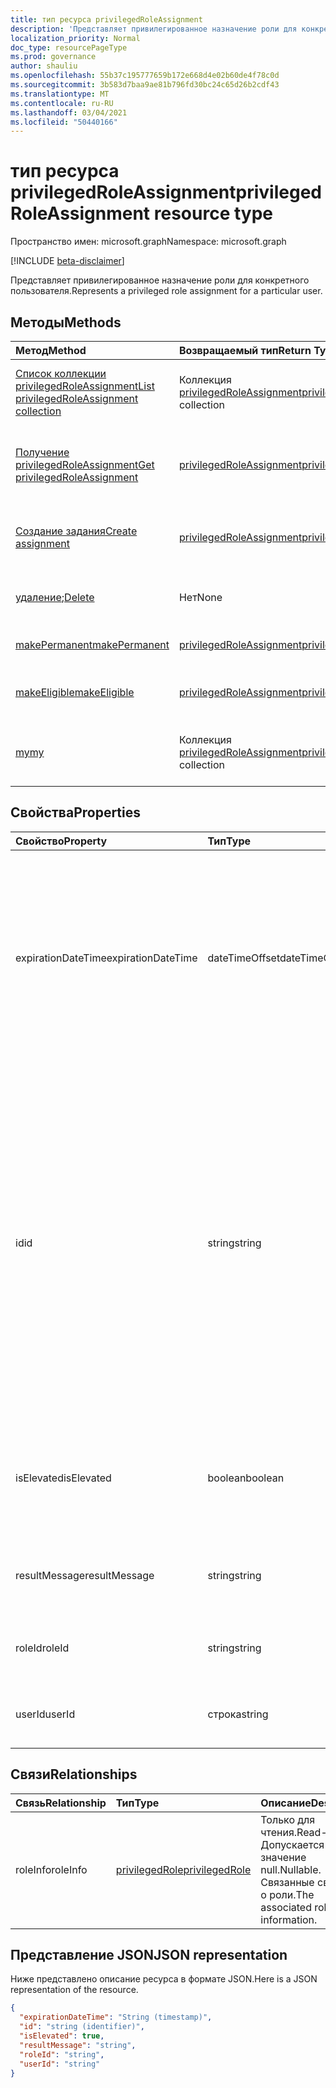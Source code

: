 ```yaml
---
title: тип ресурса privilegedRoleAssignment
description: 'Представляет привилегированное назначение роли для конкретного пользователя. '
localization_priority: Normal
doc_type: resourcePageType
ms.prod: governance
author: shauliu
ms.openlocfilehash: 55b37c195777659b172e668d4e02b60de4f78c0d
ms.sourcegitcommit: 3b583d7baa9ae81b796fd30bc24c65d26b2cdf43
ms.translationtype: MT
ms.contentlocale: ru-RU
ms.lasthandoff: 03/04/2021
ms.locfileid: "50440166"
---
```

# <a name="privilegedroleassignment-resource-type"></a><span data-ttu-id="5bd9e-103">тип ресурса privilegedRoleAssignment</span><span class="sxs-lookup"><span data-stu-id="5bd9e-103">privilegedRoleAssignment resource type</span></span>

<span data-ttu-id="5bd9e-104">Пространство имен: microsoft.graph</span><span class="sxs-lookup"><span data-stu-id="5bd9e-104">Namespace: microsoft.graph</span></span>

[!INCLUDE [beta-disclaimer](../../includes/beta-disclaimer.md)]

<span data-ttu-id="5bd9e-105">Представляет привилегированное назначение роли для конкретного пользователя.</span><span class="sxs-lookup"><span data-stu-id="5bd9e-105">Represents a privileged role assignment for a particular user.</span></span> 


## <a name="methods"></a><span data-ttu-id="5bd9e-106">Методы</span><span class="sxs-lookup"><span data-stu-id="5bd9e-106">Methods</span></span>

| <span data-ttu-id="5bd9e-107">Метод</span><span class="sxs-lookup"><span data-stu-id="5bd9e-107">Method</span></span>           | <span data-ttu-id="5bd9e-108">Возвращаемый тип</span><span class="sxs-lookup"><span data-stu-id="5bd9e-108">Return Type</span></span>    |<span data-ttu-id="5bd9e-109">Описание</span><span class="sxs-lookup"><span data-stu-id="5bd9e-109">Description</span></span>|
|:---------------|:--------|:----------|
|[<span data-ttu-id="5bd9e-110">Список коллекции privilegedRoleAssignment</span><span class="sxs-lookup"><span data-stu-id="5bd9e-110">List privilegedRoleAssignment collection</span></span>](../api/privilegedroleassignment-list.md) | <span data-ttu-id="5bd9e-111">Коллекция [privilegedRoleAssignment](privilegedroleassignment.md)</span><span class="sxs-lookup"><span data-stu-id="5bd9e-111">[privilegedRoleAssignment](privilegedroleassignment.md) collection</span></span>|<span data-ttu-id="5bd9e-112">Получите коллекцию объектов privilegedRoleAssignment.</span><span class="sxs-lookup"><span data-stu-id="5bd9e-112">Get the collection of privilegedRoleAssignment objects.</span></span>|
|[<span data-ttu-id="5bd9e-113">Получение privilegedRoleAssignment</span><span class="sxs-lookup"><span data-stu-id="5bd9e-113">Get privilegedRoleAssignment</span></span>](../api/privilegedroleassignment-get.md) | [<span data-ttu-id="5bd9e-114">privilegedRoleAssignment</span><span class="sxs-lookup"><span data-stu-id="5bd9e-114">privilegedRoleAssignment</span></span>](privilegedroleassignment.md) |<span data-ttu-id="5bd9e-115">Чтение свойств и связей объекта privilegedRoleAssignment.</span><span class="sxs-lookup"><span data-stu-id="5bd9e-115">Read properties and relationships of privilegedRoleAssignment object.</span></span>|
|[<span data-ttu-id="5bd9e-116">Создание задания</span><span class="sxs-lookup"><span data-stu-id="5bd9e-116">Create assignment</span></span>](../api/privilegedroleassignment-post-privilegedroleassignments.md) |[<span data-ttu-id="5bd9e-117">privilegedRoleAssignment</span><span class="sxs-lookup"><span data-stu-id="5bd9e-117">privilegedRoleAssignment</span></span>](privilegedroleassignment.md)| <span data-ttu-id="5bd9e-118">Создайте новое назначение, разместив в коллекции назначений.</span><span class="sxs-lookup"><span data-stu-id="5bd9e-118">Create a new assignment by posting to the assignments collection.</span></span>|
|<span data-ttu-id="5bd9e-119">[удаление](../api/privilegedroleassignment-delete.md);</span><span class="sxs-lookup"><span data-stu-id="5bd9e-119">[Delete](../api/privilegedroleassignment-delete.md)</span></span> | <span data-ttu-id="5bd9e-120">Нет</span><span class="sxs-lookup"><span data-stu-id="5bd9e-120">None</span></span> |<span data-ttu-id="5bd9e-121">Удаление объекта privilegedRoleAssignment.</span><span class="sxs-lookup"><span data-stu-id="5bd9e-121">Delete privilegedRoleAssignment object.</span></span> |
|[<span data-ttu-id="5bd9e-122">makePermanent</span><span class="sxs-lookup"><span data-stu-id="5bd9e-122">makePermanent</span></span>](../api/privilegedroleassignment-makepermanent.md)|[<span data-ttu-id="5bd9e-123">privilegedRoleAssignment</span><span class="sxs-lookup"><span data-stu-id="5bd9e-123">privilegedRoleAssignment</span></span>](privilegedroleassignment.md)|<span data-ttu-id="5bd9e-124">Выполнение назначения ролей как бессрочного.</span><span class="sxs-lookup"><span data-stu-id="5bd9e-124">Make the role assignment as permanent.</span></span>|
|[<span data-ttu-id="5bd9e-125">makeEligible</span><span class="sxs-lookup"><span data-stu-id="5bd9e-125">makeEligible</span></span>](../api/privilegedroleassignment-makeeligible.md)|[<span data-ttu-id="5bd9e-126">privilegedRoleAssignment</span><span class="sxs-lookup"><span data-stu-id="5bd9e-126">privilegedRoleAssignment</span></span>](privilegedroleassignment.md)|<span data-ttu-id="5bd9e-127">Выполнение назначения ролей как соответствующего требованиям.</span><span class="sxs-lookup"><span data-stu-id="5bd9e-127">Make the role assignment as eligible.</span></span>|
|[<span data-ttu-id="5bd9e-128">my</span><span class="sxs-lookup"><span data-stu-id="5bd9e-128">my</span></span>](../api/privilegedroleassignment-my.md)|<span data-ttu-id="5bd9e-129">Коллекция [privilegedRoleAssignment](privilegedroleassignment.md)</span><span class="sxs-lookup"><span data-stu-id="5bd9e-129">[privilegedRoleAssignment](privilegedroleassignment.md) collection</span></span>|<span data-ttu-id="5bd9e-130">Получите привилегированные назначения ролей текущего пользователя.</span><span class="sxs-lookup"><span data-stu-id="5bd9e-130">Get the current user's privileged role assignments.</span></span>|

## <a name="properties"></a><span data-ttu-id="5bd9e-131">Свойства</span><span class="sxs-lookup"><span data-stu-id="5bd9e-131">Properties</span></span>
| <span data-ttu-id="5bd9e-132">Свойство</span><span class="sxs-lookup"><span data-stu-id="5bd9e-132">Property</span></span>     | <span data-ttu-id="5bd9e-133">Тип</span><span class="sxs-lookup"><span data-stu-id="5bd9e-133">Type</span></span>   |<span data-ttu-id="5bd9e-134">Описание</span><span class="sxs-lookup"><span data-stu-id="5bd9e-134">Description</span></span>|
|:---------------|:--------|:----------|
|<span data-ttu-id="5bd9e-135">expirationDateTime</span><span class="sxs-lookup"><span data-stu-id="5bd9e-135">expirationDateTime</span></span>|<span data-ttu-id="5bd9e-136">dateTimeOffset</span><span class="sxs-lookup"><span data-stu-id="5bd9e-136">dateTimeOffset</span></span>|<span data-ttu-id="5bd9e-137">Время даты UTC, когда истекает срок действия временного назначения привилегированных ролей.</span><span class="sxs-lookup"><span data-stu-id="5bd9e-137">The UTC DateTime when the temporary privileged role assignment will be expired.</span></span> <span data-ttu-id="5bd9e-138">Для назначения постоянных ролей значение null.</span><span class="sxs-lookup"><span data-stu-id="5bd9e-138">For permanent role assignment, the value is null.</span></span>|
|<span data-ttu-id="5bd9e-139">id</span><span class="sxs-lookup"><span data-stu-id="5bd9e-139">id</span></span>|<span data-ttu-id="5bd9e-140">string</span><span class="sxs-lookup"><span data-stu-id="5bd9e-140">string</span></span>| <span data-ttu-id="5bd9e-141">Уникальный идентификатор для назначения привилегированных ролей.</span><span class="sxs-lookup"><span data-stu-id="5bd9e-141">The unique identifier for the privileged role assignment.</span></span> <span data-ttu-id="5bd9e-142">Только для чтения.</span><span class="sxs-lookup"><span data-stu-id="5bd9e-142">Read-only.</span></span> <span data-ttu-id="5bd9e-143">Он находится в формате "userId_roleId", где userId — это строка GUID для пользовательского id azure AD, а roleId — строка GUID для id роли администратора Azure.</span><span class="sxs-lookup"><span data-stu-id="5bd9e-143">It is in the format of 'userId_roleId', where userId is the GUID string for Azure AD user id, and roleId is the GUID string for Azure administrator role id.</span></span>|
|<span data-ttu-id="5bd9e-144">isElevated</span><span class="sxs-lookup"><span data-stu-id="5bd9e-144">isElevated</span></span>|<span data-ttu-id="5bd9e-145">boolean</span><span class="sxs-lookup"><span data-stu-id="5bd9e-145">boolean</span></span>|<span data-ttu-id="5bd9e-146">**значение true,** если назначение роли активировано.</span><span class="sxs-lookup"><span data-stu-id="5bd9e-146">**true** if the role assignment is activated.</span></span> <span data-ttu-id="5bd9e-147">**false,** если назначение роли отключено.</span><span class="sxs-lookup"><span data-stu-id="5bd9e-147">**false** if the role assignment is deactivated.</span></span>|
|<span data-ttu-id="5bd9e-148">resultMessage</span><span class="sxs-lookup"><span data-stu-id="5bd9e-148">resultMessage</span></span>|<span data-ttu-id="5bd9e-149">string</span><span class="sxs-lookup"><span data-stu-id="5bd9e-149">string</span></span>|<span data-ttu-id="5bd9e-150">Сообщение результатов, за набором службы.</span><span class="sxs-lookup"><span data-stu-id="5bd9e-150">Result message set by the service.</span></span>|
|<span data-ttu-id="5bd9e-151">roleId</span><span class="sxs-lookup"><span data-stu-id="5bd9e-151">roleId</span></span>|<span data-ttu-id="5bd9e-152">string</span><span class="sxs-lookup"><span data-stu-id="5bd9e-152">string</span></span>|<span data-ttu-id="5bd9e-153">Идентификатор роли.</span><span class="sxs-lookup"><span data-stu-id="5bd9e-153">Role identifier.</span></span> <span data-ttu-id="5bd9e-154">В формате строк GUID.</span><span class="sxs-lookup"><span data-stu-id="5bd9e-154">In GUID string format.</span></span>|
|<span data-ttu-id="5bd9e-155">userId</span><span class="sxs-lookup"><span data-stu-id="5bd9e-155">userId</span></span>|<span data-ttu-id="5bd9e-156">строка</span><span class="sxs-lookup"><span data-stu-id="5bd9e-156">string</span></span>|<span data-ttu-id="5bd9e-157">Идентификатор пользователя.</span><span class="sxs-lookup"><span data-stu-id="5bd9e-157">User identifier.</span></span> <span data-ttu-id="5bd9e-158">В формате строк GUID.</span><span class="sxs-lookup"><span data-stu-id="5bd9e-158">In GUID string format.</span></span>|

## <a name="relationships"></a><span data-ttu-id="5bd9e-159">Связи</span><span class="sxs-lookup"><span data-stu-id="5bd9e-159">Relationships</span></span>
| <span data-ttu-id="5bd9e-160">Связь</span><span class="sxs-lookup"><span data-stu-id="5bd9e-160">Relationship</span></span> | <span data-ttu-id="5bd9e-161">Тип</span><span class="sxs-lookup"><span data-stu-id="5bd9e-161">Type</span></span>   |<span data-ttu-id="5bd9e-162">Описание</span><span class="sxs-lookup"><span data-stu-id="5bd9e-162">Description</span></span>|
|:---------------|:--------|:----------|
|<span data-ttu-id="5bd9e-163">roleInfo</span><span class="sxs-lookup"><span data-stu-id="5bd9e-163">roleInfo</span></span>|[<span data-ttu-id="5bd9e-164">privilegedRole</span><span class="sxs-lookup"><span data-stu-id="5bd9e-164">privilegedRole</span></span>](privilegedrole.md)| <span data-ttu-id="5bd9e-165">Только для чтения.</span><span class="sxs-lookup"><span data-stu-id="5bd9e-165">Read-only.</span></span> <span data-ttu-id="5bd9e-166">Допускается значение null.</span><span class="sxs-lookup"><span data-stu-id="5bd9e-166">Nullable.</span></span> <span data-ttu-id="5bd9e-167">Связанные сведения о роли.</span><span class="sxs-lookup"><span data-stu-id="5bd9e-167">The associated role information.</span></span>|

## <a name="json-representation"></a><span data-ttu-id="5bd9e-168">Представление JSON</span><span class="sxs-lookup"><span data-stu-id="5bd9e-168">JSON representation</span></span>

<span data-ttu-id="5bd9e-169">Ниже представлено описание ресурса в формате JSON.</span><span class="sxs-lookup"><span data-stu-id="5bd9e-169">Here is a JSON representation of the resource.</span></span>

<!-- {
  "blockType": "resource",
  "optionalProperties": [

  ],
  "keyProperty": "id",
  "baseType":"microsoft.graph.entity",
  "@odata.type": "microsoft.graph.privilegedRoleAssignment"
}-->

```json
{
  "expirationDateTime": "String (timestamp)",
  "id": "string (identifier)",
  "isElevated": true,
  "resultMessage": "string",
  "roleId": "string",
  "userId": "string"
}

```

<!-- uuid: 8fcb5dbc-d5aa-4681-8e31-b001d5168d79
2015-10-25 14:57:30 UTC -->
<!--
{
  "type": "#page.annotation",
  "description": "privilegedRoleAssignment resource",
  "keywords": "",
  "section": "documentation",
  "tocPath": "",
  "suppressions": []
}
-->


